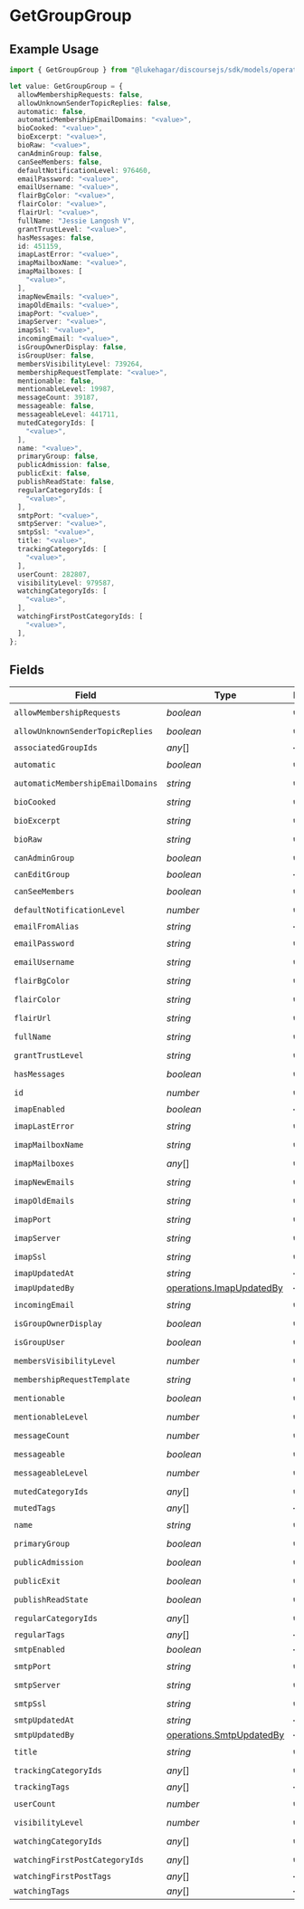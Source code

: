 # GetGroupGroup

## Example Usage

```typescript
import { GetGroupGroup } from "@lukehagar/discoursejs/sdk/models/operations";

let value: GetGroupGroup = {
  allowMembershipRequests: false,
  allowUnknownSenderTopicReplies: false,
  automatic: false,
  automaticMembershipEmailDomains: "<value>",
  bioCooked: "<value>",
  bioExcerpt: "<value>",
  bioRaw: "<value>",
  canAdminGroup: false,
  canSeeMembers: false,
  defaultNotificationLevel: 976460,
  emailPassword: "<value>",
  emailUsername: "<value>",
  flairBgColor: "<value>",
  flairColor: "<value>",
  flairUrl: "<value>",
  fullName: "Jessie Langosh V",
  grantTrustLevel: "<value>",
  hasMessages: false,
  id: 451159,
  imapLastError: "<value>",
  imapMailboxName: "<value>",
  imapMailboxes: [
    "<value>",
  ],
  imapNewEmails: "<value>",
  imapOldEmails: "<value>",
  imapPort: "<value>",
  imapServer: "<value>",
  imapSsl: "<value>",
  incomingEmail: "<value>",
  isGroupOwnerDisplay: false,
  isGroupUser: false,
  membersVisibilityLevel: 739264,
  membershipRequestTemplate: "<value>",
  mentionable: false,
  mentionableLevel: 19987,
  messageCount: 39187,
  messageable: false,
  messageableLevel: 441711,
  mutedCategoryIds: [
    "<value>",
  ],
  name: "<value>",
  primaryGroup: false,
  publicAdmission: false,
  publicExit: false,
  publishReadState: false,
  regularCategoryIds: [
    "<value>",
  ],
  smtpPort: "<value>",
  smtpServer: "<value>",
  smtpSsl: "<value>",
  title: "<value>",
  trackingCategoryIds: [
    "<value>",
  ],
  userCount: 282807,
  visibilityLevel: 979587,
  watchingCategoryIds: [
    "<value>",
  ],
  watchingFirstPostCategoryIds: [
    "<value>",
  ],
};
```

## Fields

| Field                                                                       | Type                                                                        | Required                                                                    | Description                                                                 |
| --------------------------------------------------------------------------- | --------------------------------------------------------------------------- | --------------------------------------------------------------------------- | --------------------------------------------------------------------------- |
| `allowMembershipRequests`                                                   | *boolean*                                                                   | :heavy_check_mark:                                                          | N/A                                                                         |
| `allowUnknownSenderTopicReplies`                                            | *boolean*                                                                   | :heavy_check_mark:                                                          | N/A                                                                         |
| `associatedGroupIds`                                                        | *any*[]                                                                     | :heavy_minus_sign:                                                          | N/A                                                                         |
| `automatic`                                                                 | *boolean*                                                                   | :heavy_check_mark:                                                          | N/A                                                                         |
| `automaticMembershipEmailDomains`                                           | *string*                                                                    | :heavy_check_mark:                                                          | N/A                                                                         |
| `bioCooked`                                                                 | *string*                                                                    | :heavy_check_mark:                                                          | N/A                                                                         |
| `bioExcerpt`                                                                | *string*                                                                    | :heavy_check_mark:                                                          | N/A                                                                         |
| `bioRaw`                                                                    | *string*                                                                    | :heavy_check_mark:                                                          | N/A                                                                         |
| `canAdminGroup`                                                             | *boolean*                                                                   | :heavy_check_mark:                                                          | N/A                                                                         |
| `canEditGroup`                                                              | *boolean*                                                                   | :heavy_minus_sign:                                                          | N/A                                                                         |
| `canSeeMembers`                                                             | *boolean*                                                                   | :heavy_check_mark:                                                          | N/A                                                                         |
| `defaultNotificationLevel`                                                  | *number*                                                                    | :heavy_check_mark:                                                          | N/A                                                                         |
| `emailFromAlias`                                                            | *string*                                                                    | :heavy_minus_sign:                                                          | N/A                                                                         |
| `emailPassword`                                                             | *string*                                                                    | :heavy_check_mark:                                                          | N/A                                                                         |
| `emailUsername`                                                             | *string*                                                                    | :heavy_check_mark:                                                          | N/A                                                                         |
| `flairBgColor`                                                              | *string*                                                                    | :heavy_check_mark:                                                          | N/A                                                                         |
| `flairColor`                                                                | *string*                                                                    | :heavy_check_mark:                                                          | N/A                                                                         |
| `flairUrl`                                                                  | *string*                                                                    | :heavy_check_mark:                                                          | N/A                                                                         |
| `fullName`                                                                  | *string*                                                                    | :heavy_check_mark:                                                          | N/A                                                                         |
| `grantTrustLevel`                                                           | *string*                                                                    | :heavy_check_mark:                                                          | N/A                                                                         |
| `hasMessages`                                                               | *boolean*                                                                   | :heavy_check_mark:                                                          | N/A                                                                         |
| `id`                                                                        | *number*                                                                    | :heavy_check_mark:                                                          | N/A                                                                         |
| `imapEnabled`                                                               | *boolean*                                                                   | :heavy_minus_sign:                                                          | N/A                                                                         |
| `imapLastError`                                                             | *string*                                                                    | :heavy_check_mark:                                                          | N/A                                                                         |
| `imapMailboxName`                                                           | *string*                                                                    | :heavy_check_mark:                                                          | N/A                                                                         |
| `imapMailboxes`                                                             | *any*[]                                                                     | :heavy_check_mark:                                                          | N/A                                                                         |
| `imapNewEmails`                                                             | *string*                                                                    | :heavy_check_mark:                                                          | N/A                                                                         |
| `imapOldEmails`                                                             | *string*                                                                    | :heavy_check_mark:                                                          | N/A                                                                         |
| `imapPort`                                                                  | *string*                                                                    | :heavy_check_mark:                                                          | N/A                                                                         |
| `imapServer`                                                                | *string*                                                                    | :heavy_check_mark:                                                          | N/A                                                                         |
| `imapSsl`                                                                   | *string*                                                                    | :heavy_check_mark:                                                          | N/A                                                                         |
| `imapUpdatedAt`                                                             | *string*                                                                    | :heavy_minus_sign:                                                          | N/A                                                                         |
| `imapUpdatedBy`                                                             | [operations.ImapUpdatedBy](../../../sdk/models/operations/imapupdatedby.md) | :heavy_minus_sign:                                                          | N/A                                                                         |
| `incomingEmail`                                                             | *string*                                                                    | :heavy_check_mark:                                                          | N/A                                                                         |
| `isGroupOwnerDisplay`                                                       | *boolean*                                                                   | :heavy_check_mark:                                                          | N/A                                                                         |
| `isGroupUser`                                                               | *boolean*                                                                   | :heavy_check_mark:                                                          | N/A                                                                         |
| `membersVisibilityLevel`                                                    | *number*                                                                    | :heavy_check_mark:                                                          | N/A                                                                         |
| `membershipRequestTemplate`                                                 | *string*                                                                    | :heavy_check_mark:                                                          | N/A                                                                         |
| `mentionable`                                                               | *boolean*                                                                   | :heavy_check_mark:                                                          | N/A                                                                         |
| `mentionableLevel`                                                          | *number*                                                                    | :heavy_check_mark:                                                          | N/A                                                                         |
| `messageCount`                                                              | *number*                                                                    | :heavy_check_mark:                                                          | N/A                                                                         |
| `messageable`                                                               | *boolean*                                                                   | :heavy_check_mark:                                                          | N/A                                                                         |
| `messageableLevel`                                                          | *number*                                                                    | :heavy_check_mark:                                                          | N/A                                                                         |
| `mutedCategoryIds`                                                          | *any*[]                                                                     | :heavy_check_mark:                                                          | N/A                                                                         |
| `mutedTags`                                                                 | *any*[]                                                                     | :heavy_minus_sign:                                                          | N/A                                                                         |
| `name`                                                                      | *string*                                                                    | :heavy_check_mark:                                                          | N/A                                                                         |
| `primaryGroup`                                                              | *boolean*                                                                   | :heavy_check_mark:                                                          | N/A                                                                         |
| `publicAdmission`                                                           | *boolean*                                                                   | :heavy_check_mark:                                                          | N/A                                                                         |
| `publicExit`                                                                | *boolean*                                                                   | :heavy_check_mark:                                                          | N/A                                                                         |
| `publishReadState`                                                          | *boolean*                                                                   | :heavy_check_mark:                                                          | N/A                                                                         |
| `regularCategoryIds`                                                        | *any*[]                                                                     | :heavy_check_mark:                                                          | N/A                                                                         |
| `regularTags`                                                               | *any*[]                                                                     | :heavy_minus_sign:                                                          | N/A                                                                         |
| `smtpEnabled`                                                               | *boolean*                                                                   | :heavy_minus_sign:                                                          | N/A                                                                         |
| `smtpPort`                                                                  | *string*                                                                    | :heavy_check_mark:                                                          | N/A                                                                         |
| `smtpServer`                                                                | *string*                                                                    | :heavy_check_mark:                                                          | N/A                                                                         |
| `smtpSsl`                                                                   | *string*                                                                    | :heavy_check_mark:                                                          | N/A                                                                         |
| `smtpUpdatedAt`                                                             | *string*                                                                    | :heavy_minus_sign:                                                          | N/A                                                                         |
| `smtpUpdatedBy`                                                             | [operations.SmtpUpdatedBy](../../../sdk/models/operations/smtpupdatedby.md) | :heavy_minus_sign:                                                          | N/A                                                                         |
| `title`                                                                     | *string*                                                                    | :heavy_check_mark:                                                          | N/A                                                                         |
| `trackingCategoryIds`                                                       | *any*[]                                                                     | :heavy_check_mark:                                                          | N/A                                                                         |
| `trackingTags`                                                              | *any*[]                                                                     | :heavy_minus_sign:                                                          | N/A                                                                         |
| `userCount`                                                                 | *number*                                                                    | :heavy_check_mark:                                                          | N/A                                                                         |
| `visibilityLevel`                                                           | *number*                                                                    | :heavy_check_mark:                                                          | N/A                                                                         |
| `watchingCategoryIds`                                                       | *any*[]                                                                     | :heavy_check_mark:                                                          | N/A                                                                         |
| `watchingFirstPostCategoryIds`                                              | *any*[]                                                                     | :heavy_check_mark:                                                          | N/A                                                                         |
| `watchingFirstPostTags`                                                     | *any*[]                                                                     | :heavy_minus_sign:                                                          | N/A                                                                         |
| `watchingTags`                                                              | *any*[]                                                                     | :heavy_minus_sign:                                                          | N/A                                                                         |